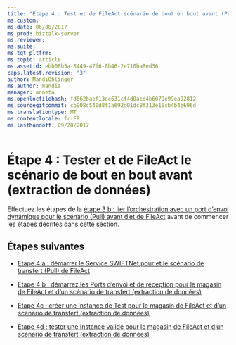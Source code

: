 ```yaml
---
title: "Étape 4 : Test et de FileAct scénario de bout en bout avant (Pull) | Documents Microsoft"
ms.custom: 
ms.date: 06/08/2017
ms.prod: biztalk-server
ms.reviewer: 
ms.suite: 
ms.tgt_pltfrm: 
ms.topic: article
ms.assetid: ebb08b5a-8449-47f6-8b46-2e710ba8ed36
caps.latest.revision: "3"
author: MandiOhlinger
ms.author: mandia
manager: anneta
ms.openlocfilehash: fd662baef13ec631cf4d0acd4b6079e99ea92812
ms.sourcegitcommit: cb908c540d8f1a692d01dc8f313e16cb4b4e696d
ms.translationtype: MT
ms.contentlocale: fr-FR
ms.lasthandoff: 09/20/2017
---
```

# <a name="step-4-test-fileact-store-and-forward-pull-end-to-end-scenario"></a>Étape 4 : Tester et de FileAct le scénario de bout en bout avant (extraction de données)
Effectuez les étapes de la [étape 3 b : lier l’orchestration avec un port d’envoi dynamique pour le scénario (Pull) avant d’et de FileAct](../../adapters-and-accelerators/fileact-interact/step-3b-bind-orchestration-with-dynamic-send-for-fileact-store-and-forward.md) avant de commencer les étapes décrites dans cette section.
  
## <a name="next-steps"></a>Étapes suivantes
  
-   [Étape 4 a : démarrer le Service SWIFTNet pour et le scénario de transfert (Pull) de FileAct](../../adapters-and-accelerators/fileact-interact/step-4a-start-swiftnet-service-for-fileact-store-and-forward-pull-scenario.md)  
  
-   [Étape 4 b : démarrez les Ports d’envoi et de réception pour le magasin de FileAct et d’un scénario de transfert (extraction de données)](../../adapters-and-accelerators/fileact-interact/step-4b-start-send-and-receive-ports-for-fileact-store-and-forward-scenario.md)  
  
-   [Étape 4c : créer une Instance de Test pour le magasin de FileAct et d’un scénario de transfert (extraction de données)](../../adapters-and-accelerators/fileact-interact/step-4c-create-a-test-instance-for-fileact-store-and-forward-pull-scenario.md)  
  
-   [Étape 4d : tester une Instance valide pour le magasin de FileAct et d’un scénario de transfert (extraction de données)](../../adapters-and-accelerators/fileact-interact/step-4d-test-a-valid-instance-for-fileact-store-and-forward-pull-scenario.md)